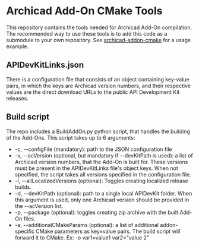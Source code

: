 # Archicad Add-On CMake Tools

This repository contains the tools needed for Archicad Add-On compilation. The recommended way to use these tools is to add this code as a submodule to your own repository. See [archicad-addon-cmake](https://github.com/GRAPHISOFT/archicad-addon-cmake) for a usage example.

## APIDevKitLinks.json

There is a configuration file that consists of an object containing key-value pairs, in which the keys are Archicad version numbers, and their respective values are the direct download URLs to the public API Development Kit releases.

## Build script

The repo includes a BuildAddOn.py python script, that handles the building of the Add-Ons. This script takes up to 6 arguments:

- -c, --configFile (mandatory): path to the JSON configuration file
- -v, --acVersion (optional, but mandatory if --devKitPath is used): a list of Archicad version numbers, that the Add-On is built for. These versions must be present in the APIDevKitLinks file's object keys. When not specified, the script takes all versions specified in the configuration file.
- -l, --allLocalizedVersions (optional): Toggles creating localized release builds.
- -d, --devKitPath (optional): path to a single local APIDevKit folder. When this argument is used, only one Archicad version should be provided in the --acVersion list.
- -p, --package (optional): toggles creating zip archive with the built Add-On files.
- -a, --additionalCMakeParams (optional): a list of additional addon-specific CMake parameters as key=value pairs. The build script will forward it to CMake. Ex: -o var1=value1 var2="value 2"

